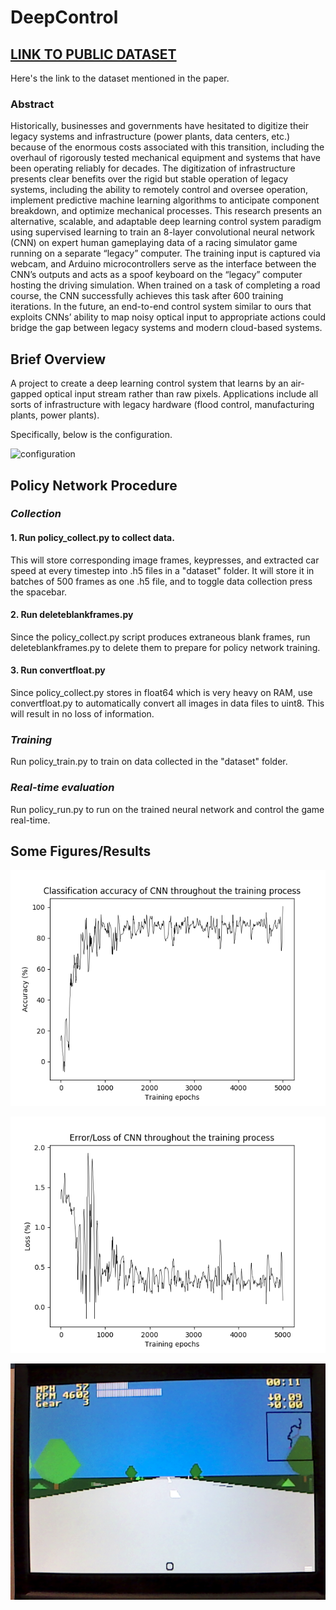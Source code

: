 # DeepControl

## [LINK TO PUBLIC DATASET](https://drive.google.com/drive/folders/1SjSheeJO09zaGBIkAiLw6ToQiecFdm4i?usp=sharing)

Here's the link to the dataset mentioned in the paper.

### Abstract

Historically, businesses and governments have hesitated to digitize their legacy systems and infrastructure (power plants, data centers, etc.) because of the enormous costs associated with this transition, including the overhaul of rigorously tested mechanical equipment and systems that have been operating reliably for decades. The digitization of infrastructure presents clear benefits over the rigid but stable operation of legacy systems, including the ability to remotely control and oversee operation, implement predictive machine learning algorithms to anticipate component breakdown, and optimize mechanical processes. This research presents an alternative, scalable, and adaptable deep learning control system paradigm using supervised learning to train an 8-layer convolutional neural network (CNN) on expert human gameplaying data of a racing simulator game running on a separate “legacy” computer. The training input is captured via webcam, and Arduino microcontrollers serve as the interface between the CNN’s outputs and acts as a spoof keyboard on the “legacy” computer hosting the driving simulation. When trained on a task of completing a road course, the CNN successfully achieves this task after 600 training iterations. In the future, an end-to-end control system similar to ours that  exploits CNNs’ ability to map noisy optical input to appropriate actions could bridge the gap between legacy systems and modern cloud-based systems.


## Brief Overview

A project to create a deep learning control system that learns by an air-gapped optical input stream rather than raw pixels. Applications include all sorts of infrastructure with legacy hardware (flood control, manufacturing plants, power plants).

Specifically, below is the configuration.

![configuration](http://imgur.com/gmTRUSn.jpg)

## Policy Network Procedure
### *Collection*
#### 1. Run policy_collect.py to collect data.
This will store corresponding image frames, keypresses, and extracted car speed at every timestep into .h5 files in a "dataset" folder. It will store it in batches of 500 frames as one .h5 file, and to toggle data collection press the spacebar.

#### 2. Run deleteblankframes.py
Since the policy_collect.py script produces extraneous blank frames, run deleteblankframes.py to delete them to prepare for policy network training.

#### 3. Run convertfloat.py
Since policy_collect.py stores in float64 which is very heavy on RAM, use convertfloat.py to automatically convert all images in data files to uint8. This will result in no loss of information.

### *Training*
Run policy_train.py to train on data collected in the "dataset" folder. 

### *Real-time evaluation*
Run policy_run.py to run on the trained neural network and control the game real-time.

## Some Figures/Results

![accuracy](https://github.com/mpcrlab/DeepControl/raw/master/plots/12-1training_accuracy.png)

![loss](https://github.com/mpcrlab/DeepControl/raw/master/plots/12-1training_loss.png)

![screenshot1](https://github.com/mpcrlab/DeepControl/raw/master/opticalscreenshot.png)
